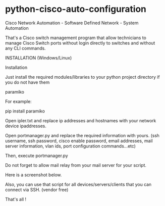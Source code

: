 # python-cisco-auto-configuration

Cisco Network Automation - Software Defined Network - System Automation

That's a Cisco switch management program that allow technicians to manage Cisco Switch ports without login directly to switches and without any CLI commands.

INSTALLATION (Windows/Linux)

Installation

Just install the required modules/libraries to your python project directory if you do not have them

paramiko

For example:

pip install paramiko

Open ipler.txt and replace ip addresses and hostnames with your network device ipaddresses. 

Open portmanager.py and replace the required information with yours. (ssh username, ssh password, cisco enable password, email addresses, mail server information, vlan ids, port configuration commands...etc)

Then, execute portmanager.py

Do not forget to allow mail relay from your mail server for your script.

Here is a screenshot below.



Also, you can use that script for all devices/servers/clients that you can connect via SSH. (vendor free)

That's all !
